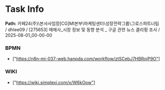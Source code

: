 # Task Info

**Path:** 카페24(주)\본사사업장\[CG]MI본부\마케팅센터\성장전략그룹\그로스파트너팀 / dhlee09 / [275653] 매체사_시장 정보 및 동향 분석 _ 구글 관련 뉴스 클리핑 조사 / 2025-08-01_00-00-00

### BPMN
- ["https://n8n-mi-037-web.hanpda.com/workflow/ztSCebJ7HBRojP9O"]

### WIKI
- ["https://wiki.simplexi.com/x/W6kOow"]

